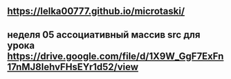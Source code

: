 ## https://lelka00777.github.io/microtaski/
## неделя 05 ассоциативный массив src для урока https://drive.google.com/file/d/1X9W_GgF7ExFn17nMJ8lehvFHsEYr1d52/view




